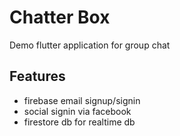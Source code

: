 # Chatter Box

Demo flutter application for group chat

## Features

- firebase email signup/signin
- social signin via facebook
- firestore db for realtime db


